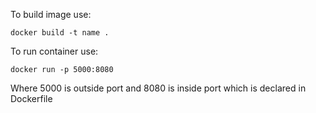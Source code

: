 To build image use:

```
docker build -t name .
```

To run container use: 

```
docker run -p 5000:8080
```

Where 5000 is outside port and 8080 is inside port which is declared in Dockerfile